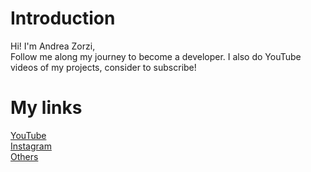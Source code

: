 # Introduction
Hi! I'm Andrea Zorzi,  
Follow me along my journey to become a developer.
I also do YouTube videos of my projects, consider to subscribe!

# My links
[YouTube](https://www.youtube.com/channel/UCAMPX_yvXMXMidga9hTYyAQ)  
[Instagram](https://www.instagram.com/andreaaa.zo/)  
[Others](https://linktr.ee/andreaaazo)  
